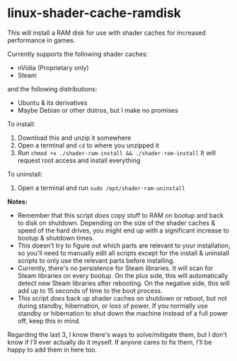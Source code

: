 # linux-shader-cache-ramdisk

This will install a RAM disk for use with shader caches for increased performance in games.

Currently supports the following shader caches:
- nVidia (Proprietary only)
- Steam

and the following distributions:
- Ubuntu & its derivatives
- Maybe Debian or other distros, but I make no promises

To install:
1. Download this and unzip it somewhere
2. Open a terminal and `cd` to where you unzipped it
3. Run `chmod +x ./shader-ram-install && ./shader-ram-install`
   It will request root access and install everything

To uninstall:
1. Open a terminal and run `sudo /opt/shader-ram-uninstall`

**Notes:**
- Remember that this script *does* copy stuff to RAM on bootup and back to disk on shutdown. Depending on the size of the shader caches & speed of the hard drives, you might end up with a significant increase to bootup & shutdown times.
- This doesn't try to figure out which parts are relevant to your installation, so you'll need to manually edit all scripts except for the install & uninstall scripts to only use the relevant parts before installing.
- Currently, there's no persistence for Steam libraries. It will scan for Steam libraries on every bootup. On the plus side, this will automatically detect new Steam libraries after rebooting. On the negative side, this will add up to 15 seconds of time to the boot process.
- This script *does* back up shader caches on shutdown or reboot, but not during standby, hibernation, or loss of power. If you normally use standby or hibernation to shut down the machine instead of a full power off, keep this in mind.

Regarding the last 3, I know there's ways to solve/mitigate them, but I don't know if I'll ever actually do it myself. If anyone cares to fix them, I'll be happy to add them in here too.
